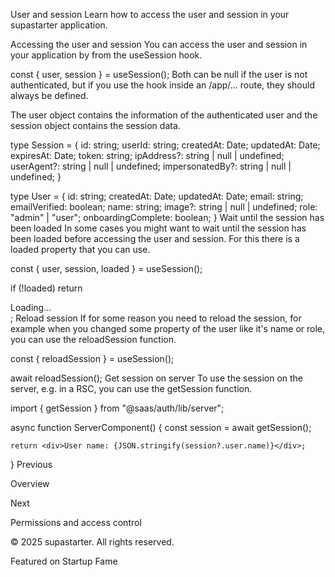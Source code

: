 User and session
Learn how to access the user and session in your supastarter application.

Accessing the user and session
You can access the user and session in your application by from the useSession hook.


const { user, session } = useSession();
Both can be null if the user is not authenticated, but if you use the hook inside an /app/... route, they should always be defined.

The user object contains the information of the authenticated user and the session object contains the session data.


type Session = {
    id: string;
    userId: string;
    createdAt: Date;
    updatedAt: Date;
    expiresAt: Date;
    token: string;
    ipAddress?: string | null | undefined;
    userAgent?: string | null | undefined;
    impersonatedBy?: string | null | undefined;
}
 
type User = {
    id: string;
    createdAt: Date;
    updatedAt: Date;
    email: string;
    emailVerified: boolean;
    name: string;
    image?: string | null | undefined;
    role: "admin" | "user";
    onboardingComplete: boolean;
}
Wait until the session has been loaded
In some cases you might want to wait until the session has been loaded before accessing the user and session. For this there is a loaded property that you can use.


const { user, session, loaded } = useSession();
 
if (!loaded) return <div>Loading...</div>;
Reload session
If for some reason you need to reload the session, for example when you changed some property of the user like it's name or role, you can use the reloadSession function.


const { reloadSession } = useSession();
 
await reloadSession();
Get session on server
To use the session on the server, e.g. in a RSC, you can use the getSession function.


import { getSession } from "@saas/auth/lib/server";
 
async function ServerComponent() {
    const session = await getSession();
 
    return <div>User name: {JSON.stringify(session?.user.name)}</div>;
}
Previous

Overview

Next

Permissions and access control

© 2025 supastarter. All rights reserved.

Featured on Startup Fame




